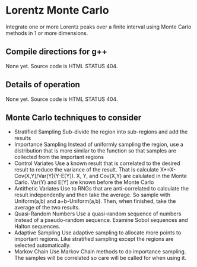 # Lorentz Monte Carlo

Integrate one or more Lorentz peaks over a finite interval using Monte Carlo methods in 1 or more dimensions.

## Compile directions for g++

None yet. Source code is HTML STATUS 404.

## Details of operation

None yet. Source code is HTML STATUS 404.

## Monte Carlo techniques to consider

* Stratified Sampling
  Sub-divide the region into sub-regions and add the results
* Importance Sampling
  Instead of uniformly sampling the region, use a distribution that is more similar to the function so that samples are collected from the important regions
* Control Variates
  Use a known result that is correlated to the desired result to reduce the variance of the result. That is calculate X*=X-Cov(X,Y)/Var(Y)(Y-E[Y]). X, Y, and Cov(X,Y) are calulated in the Monte Carlo. Var(Y) and E[Y] are known before the Monte Carlo
* Antithetic Variates
  Use to RNGs that are anti-correlated to calculate the result independently and then take the average. So sample with Uniform(a,b) and a+b-Uniform(a,b). Then, when finished, take the average of the two results.
* Quasi-Random Numbers
  Use a quasi-random sequence of numbers instead of a pseudo-random sequence. Examine Sobol sequences and Halton sequences.
* Adaptive Sampling
  Use adaptive sampling to allocate more points to important regions. Like stratified sampling except the regions are selected automatically.
* Markov Chain
  Use Markov Chain methods to do importance sampling. The samples will be correlated so care will be called for when using it.
